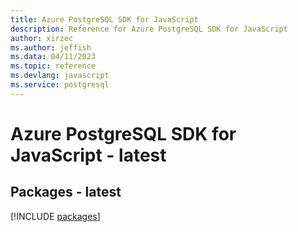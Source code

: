 ```yaml
---
title: Azure PostgreSQL SDK for JavaScript
description: Reference for Azure PostgreSQL SDK for JavaScript
author: xirzec
ms.author: jeffish
ms.data: 04/11/2023
ms.topic: reference
ms.devlang: javascript
ms.service: postgresql
---
```

# Azure PostgreSQL SDK for JavaScript - latest
## Packages - latest
[!INCLUDE [packages](postgresql-index.md)]
